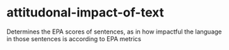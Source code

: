 # attitudonal-impact-of-text
Determines the EPA scores of sentences, as in how impactful the language in those sentences is according to EPA metrics
